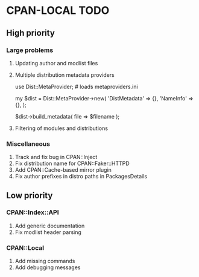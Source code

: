 CPAN-LOCAL TODO
===============

High priority
-------------

### Large problems

1. Updating author and modlist files
2. Multiple distribution metadata providers

    use Dist::MetaProvider; # loads metaproviders.ini

    my $dist = Dist::MetaProvider->new(
        'DistMetadata' => {},
        'NameInfo'     => {},
    );

    $dist->build_metadata( file => $filename );

3. Filtering of modules and distributions

### Miscellaneous

1. Track and fix bug in CPAN::Inject
2. Fix distribution name for CPAN::Faker::HTTPD
3. Add CPAN::Cache-based mirror plugin
4. Fix author prefixes in distro paths in PackagesDetails

Low priority
------------

### CPAN::Index::API

1. Add generic documentation
2. Fix modlist header parsing

### CPAN::Local

1. Add missing commands
2. Add debugging messages
